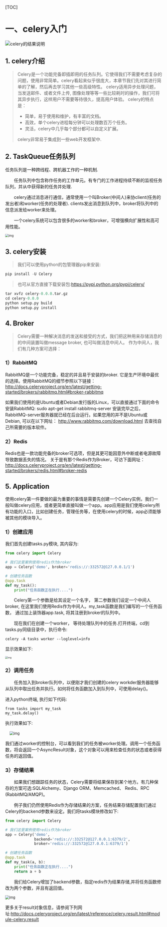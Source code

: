 [TOC]

# 一、celery入门

![celery的结果说明](assets/celery的结果说明.png)



## 1. celery介绍

> Celery是一个功能完备即插即用的任务队列。它使得我们不需要考虑复杂的问题，使用非常简单。celery看起来似乎很庞大，本章节我们先对其进行简单的了解，然后再去学习其他一些高级特性。 celery适用异步处理问题，当发送邮件、或者文件上传, 图像处理等等一些比较耗时的操作，我们可将其异步执行，这样用户不需要等待很久，提高用户体验。 celery的特点是：
>
> - 简单，易于使用和维护，有丰富的文档。
> - 高效，单个celery进程每分钟可以处理数百万个任务。
> - 灵活，celery中几乎每个部分都可以自定义扩展。
>
> celery非常易于集成到一些web开发框架中.



## 2. TaskQueue任务队列

任务队列是一种跨线程、跨机器工作的一种机制.

  任务队列中包含称作任务的工作单元。有专门的工作进程持续不断的监视任务队列，并从中获得新的任务并处理.

  celery通过消息进行通信，通常使用一个叫Broker(中间人)来协client(任务的发出者)和worker(任务的处理者). clients发出消息到队列中，broker将队列中的信息派发给worker来处理。

  一个celery系统可以包含很多的worker和broker，可增强横向扩展性和高可用性能。

<img src="assets/3.png" alt="img" style="zoom: 67%;" />





## 3. celery安装

> 我们可以使用python的包管理器pip来安装:

```python
pip install -U Celery
```

> 也可从官方直接下载安装包:https://pypi.python.org/pypi/celery/

```python
tar xvfz celery-0.0.0.tar.gz
cd celery-0.0.0
python setup.py build
python setup.py install
```

## 4. Broker

> Celery需要一种解决消息的发送和接受的方式，我们把这种用来存储消息的的中间装置叫做message broker, 也可叫做消息中间人。 作为中间人，我们有几种方案可选择：

### 1）RabbitMQ

RabbitMQ是一个功能完备，稳定的并且易于安装的broker. 它是生产环境中最优的选择。使用RabbitMQ的细节参照以下链接：http://docs.celeryproject.org/en/latest/getting-started/brokers/rabbitmq.html#broker-rabbitmq

如果我们使用的是Ubuntu或者Debian发行版的Linux，可以直接通过下面的命令安装RabbitMQ: sudo apt-get install rabbitmq-server 安装完毕之后，RabbitMQ-server服务器就已经在后台运行。如果您用的并不是Ubuntu或Debian, 可以在以下网址： http://www.rabbitmq.com/download.html 去查找自己所需要的版本软件。

### 2）Redis

Redis也是一款功能完备的broker可选项，但是其更可能因意外中断或者电源故障导致数据丢失的情况。 关于是有那个Redis作为Broker，可访下面网址：http://docs.celeryproject.org/en/latest/getting-started/brokers/redis.html#broker-redis

## 5. Application

使用celery第一件要做的最为重要的事情是需要先创建一个Celery实例，我们一般叫做celery应用，或者更简单直接叫做一个app。app应用是我们使用celery所有功能的入口，比如创建任务，管理任务等，在使用celery的时候，app必须能够被其他的模块导入。

### 1）创建应用

我们首先创建tasks.py模块, 其内容为:

```python
from celery import Celery

# 我们这里案例使用redis作为broker
app = Celery('demo', broker='redis://:332572@127.0.0.1/1')

# 创建任务函数
@app.task
def my_task():
    print("任务函数正在执行....")
```

  Celery第一个参数是给其设定一个名字， 第二参数我们设定一个中间人broker, 在这里我们使用Redis作为中间人。my_task函数是我们编写的一个任务函数， 通过加上装饰器app.task, 将其注册到broker的队列中。

  现在我们在创建一个worker， 等待处理队列中的任务.打开终端，cd到tasks.py同级目录中，执行命令:

```
celery -A tasks worker --loglevel=info
```

显示效果如下: 

<img src="assets/4.png" alt="img" style="zoom: 50%;" />

### 2）调用任务

  任务加入到broker队列中，以便刚才我们创建的celery workder服务器能够从队列中取出任务并执行。如何将任务函数加入到队列中，可使用delay()。

进入python终端, 执行如下代码:

```
from tasks import my_task
my_task.delay()
```

执行效果如下:

 <img src="assets/5.png" alt="img" style="zoom: 80%;" />

我们通过worker的控制台，可以看到我们的任务被worker处理。调用一个任务函数，将会返回一个AsyncResult对象，这个对象可以用来检查任务的状态或者获得任务的返回值。

### 3）存储结果

  如果我们想跟踪任务的状态，Celery需要将结果保存到某个地方。有几种保存的方案可选:SQLAlchemy、Django ORM、Memcached、 Redis、RPC (RabbitMQ/AMQP)。

  例子我们仍然使用Redis作为存储结果的方案，任务结果存储配置我们通过Celery的backend参数来设定。我们将tasks模块修改如下:

```python
from celery import Celery

# 我们这里案例使用redis作为broker
app = Celery('demo',
             backend='redis://:332572@127.0.0.1:6379/2',
             broker='redis://:332572@127.0.0.1:6379/1')

# 创建任务函数
@app.task
def my_task(a, b):
    print("任务函数正在执行....")
    return a + b
```

  我们给Celery增加了backend参数，指定redis作为结果存储,并将任务函数修改为两个参数，并且有返回值。 

<img src="assets/6.png" alt="img" style="zoom:80%;" />

更多关于result对象信息，请参阅下列网址:http://docs.celeryproject.org/en/latest/reference/celery.result.html#module-celery.result